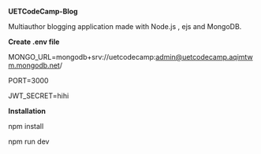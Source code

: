 **UETCodeCamp-Blog**

Multiauthor blogging application made with Node.js , ejs and MongoDB.

**Create .env file**

MONGO_URL=mongodb+srv://uetcodecamp:admin@uetcodecamp.aqimtwm.mongodb.net/

PORT=3000

JWT_SECRET=hihi

**Installation**

npm install

npm run dev
